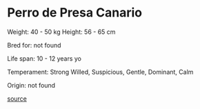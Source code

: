 # Perro de Presa Canario

Weight: 40 - 50 kg
Height: 56 - 65 cm

Bred for: not found 

Life span: 10 - 12 years yo

Temperament: Strong Willed, Suspicious, Gentle, Dominant, Calm

Origin: not found

[source](https://api.thedogapi.com/v1/breeds/185)

